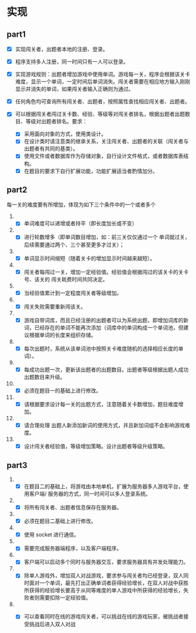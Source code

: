 
# 实现

## part1

- [x] 实现闯关者，出题者本地的注册、登录。

- [x] 程序支持多人注册，同一时间只有一人可以登录。

- [x] 实现游戏规则：出题者增加游戏中使用单词。游戏每一关，程序会根据该关卡难度，显示一个单词，一定时间后单词消失。闯关者需要在相应地方输入刚刚显示并消失的单词，如果闯关者输入正确则为通过。

- [x] 任何角色均可查询所有闯关者、出题者，按照属性查找相应闯关者、出题者。

- [x] 可以根据闯关者闯过关卡数、经验、等级等对闯关者排名，根据出题者出题数目、等级对出题者排名。要求：

  - [x] 采用面向对象的方式，使用类设计。
  - [x] 在设计类时请注意类的继承关系，关注闯关者、出题者的关联（闯关者与出题者有共同的基类）。
  - [x] 使用文件或者数据库作为存储对象，自行设计文件格式，或者数据库表结构。
  - [x] 在题目的要求下自行扩展功能，功能扩展适当者酌情加分。

## part2

每一关的难度要有所增加，体现为如下三个条件中的一个或者多个

1. - [x] 单词难度可以递增或者持平（即长度加长或不变）

2. - [x] 进行轮数增多（即单词数目增加，如：前三关仅仅通过一个 单词就过关，后续需要通过两个、三个甚至更多才过关）；
3. - [x] 单词显示时间缩短（随着关卡的增加显示时间越来越短）。
4. - [x] 闯关者每闯过一关，增加一定经验值。经验值会根据闯过的该关卡的关卡号、该关的 闯关耗费时间共同决定。
5. - [x] 当经验值累计到一定程度闯关者等级增加。
6. - [x] 闯关失败需要重新闯该关。
7. - [x] 游戏自带词库，而且已经注册的出题者可以为系统出题，即增加词库的新词，已经存在的单词不能再次添加（词库中的单词构成一个单词池，但建议根据单词的长度来组织存储。
8. - [x] 每次出题时，系统从该单词池中按照关卡难度随机的选择相应长度的单词）。
9. - [x] 每成功出题一次，更新该出题者的出题数目。出题者等级根据出题人成功出题数目来升级。
10. - [x] 必须在题目一的基础上进行修改。
11. - [x] 请根据要求设计每一关的出题方式，注意随着关卡数增加，题目难度增加。
12. - [x] 请合理处理 出题人新添加新词的使用方式，并且新加词组不会影响游戏难度。
13. - [x] 设计闯关者经验值，等级增加策略。设计出题者等级升级策略。

## part3

1. - [x] 在题目二的基础上，将游戏由本地单机，扩展为服务器多人游戏平台，使用客户端/ 服务器的方式，同一时间可以多人登录系统。
2. - [x] 将所有闯关者、出题者信息保存在服务器。
3. - [x] 必须在题目二基础上进行修改。
4. - [x] 使用 socket 进行通信。 
5. - [x] 需要完成服务器端程序，以及客户端程序。
6. - [x] 客户端可以启动多个同时与服务器交互，要求服务器具有并发处理能力。
7. - [x] 除单人游戏外，增加双人对战游戏，要求参与闯关者均已经登录，双人同时面对一个单词，最先打出正确单词者获得经验增长，在双人对战中获胜所获得的经验增长要高于从同等难度的单人游戏中所获得的经验增长，失败者则需要扣除一定经验值。
8. - [x] 可以查看同时在线的游戏闯关者，可以挑战在线的游戏玩家，被挑战者接受挑战后进入双人对战





